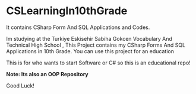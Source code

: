 # CSLearningIn10thGrade
It contains CSharp Form And SQL Applications and Codes.


Im studying at the Turkiye Eskisehir Sabiha Gokcen Vocabulary And Technical High School , 
This Project contains my CSharp Forms And SQL Applications in 10th Grade.
You can use this project for an education

This is for who wants to start Software or C# so this is an educational repo!

**Note: Its also an OOP Repository**

Good Luck!
